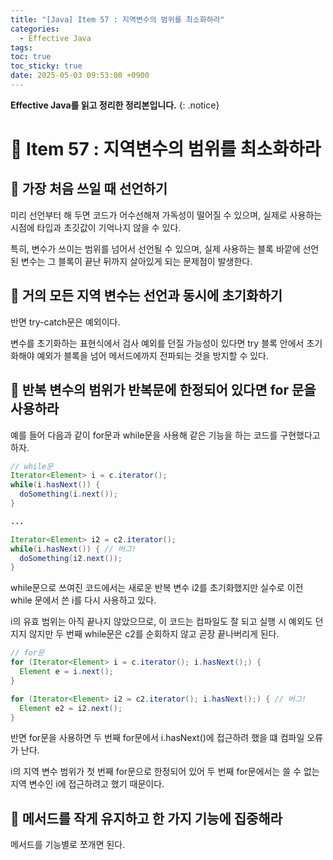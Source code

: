 ```yaml
---
title: "[Java] Item 57 : 지역변수의 범위를 최소화하라"
categories:
  - Effective Java
tags:
toc: true
toc_sticky: true
date: 2025-05-03 09:53:00 +0900
---
```


<strong>Effective Java를 읽고 정리한 정리본입니다.</strong>
{: .notice}

# 📌 Item 57 : 지역변수의 범위를 최소화하라

## 🫧 가장 처음 쓰일 때 선언하기
미리 선언부터 해 두면 코드가 어수선해져 가독성이 떨어질 수 있으며, 실제로 사용하는 시점에 타입과 초깃값이 기억나지 않을 수 있다.

특히, 변수가 쓰이는 범위를 넘어서 선언될 수 있으며, 실제 사용하는 블록 바깥에 선언된 변수는 그 블록이 끝난 뒤까지 살아있게 되는 문제점이 발생한다.

## 🫧 거의 모든 지역 변수는 선언과 동시에 초기화하기
반면 try-catch문은 예외이다.

변수를 초기화하는 표현식에서 검사 예외를 던질 가능성이 있다면 try 블록 안에서 초기화해야 예외가 블록을 넘어 메서드에까지 전파되는 것을 방지할 수 있다.

## 🫧 반복 변수의 범위가 반복문에 한정되어 있다면 for 문을 사용하라

예를 들어 다음과 같이 for문과 while문을 사용해 같은 기능을 하는 코드를 구현했다고 하자.

```java
// while문
Iterator<Element> i = c.iterator();
while(i.hasNext()) {
  doSomething(i.next());
}

...

Iterator<Element> i2 = c2.iterator();
while(i.hasNext()) { // 버그!
  doSomething(i2.next());
}
```

while문으로 쓰여진 코드에서는 새로운 반복 변수 i2를 초기화했지만 실수로 이전 while 문에서 쓴 i를 다시 사용하고 있다.

i의 유효 범위는 아직 끝나지 않았으므로, 이 코드는 컴파일도 잘 되고 실행 시 예외도 던지지 않지만 두 번째 while문은 c2를 순회하지 않고 곧장 끝나버리게 된다.

```java
// for문
for (Iterator<Element> i = c.iterator(); i.hasNext();) {
  Element e = i.next();
}

for (Iterator<Element> i2 = c2.iterator(); i.hasNext();) { // 버그!
  Element e2 = i2.next();
}
```

반면 for문을 사용하면 두 번째 for문에서 i.hasNext()에 접근하려 했을 떄 컴파일 오류가 난다.

i의 지역 변수 범위가 첫 번째 for문으로 한정되어 있어 두 번째 for문에서는 쓸 수 없는 지역 변수인 i에 접근하려고 했기 때문이다.

## 🫧 메서드를 작게 유지하고 한 가지 기능에 집중해라
메서드를 기능별로 쪼개면 된다.